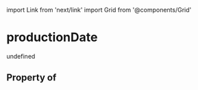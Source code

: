 import Link from 'next/link'
import Grid from '@components/Grid'

# productionDate

undefined

## Property of



